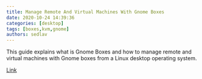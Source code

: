 ```yaml
---
title: Manage Remote And Virtual Machines With Gnome Boxes
date: 2020-10-24 14:39:36
categories: [desktop]
tags: [boxes,kvm,gnome]
authors: sedlav
---
```


This guide explains what is Gnome Boxes and how to manage remote and virtual machines with Gnome boxes from a Linux desktop operating system.

[Link](https://ostechnix.com/manage-remote-and-virtual-machines-with-gnome-boxes/)
